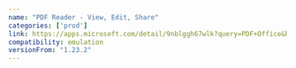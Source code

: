 ```yaml
---
name: "PDF Reader - View, Edit, Share"
categories: ['prod']
link: https://apps.microsoft.com/detail/9nblggh67wlk?query=PDF+Office&hl=en-us&gl=US
compatibility: emulation
versionFrom: "1.23.2"
---
```


